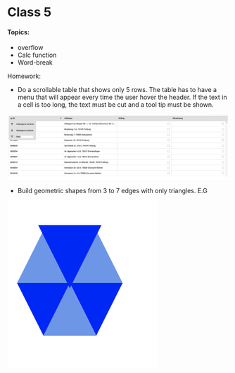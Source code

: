 
# Class 5

#### Topics: 

- overflow
- Calc function
- Word-break

Homework:
 - Do a scrollable table that shows only 5 rows. 
 The table has to have a menu that will appear every time the user hover the header.
 If the text in a cell is too long, the text must be cut and a tool tip must be shown.
 
 ![Table](./README-imgs/Table.png)
 
 - Build geometric shapes from 3 to 7 edges with only triangles. E.G
 
 ![Table](./README-imgs/hex.png)
 
 



 